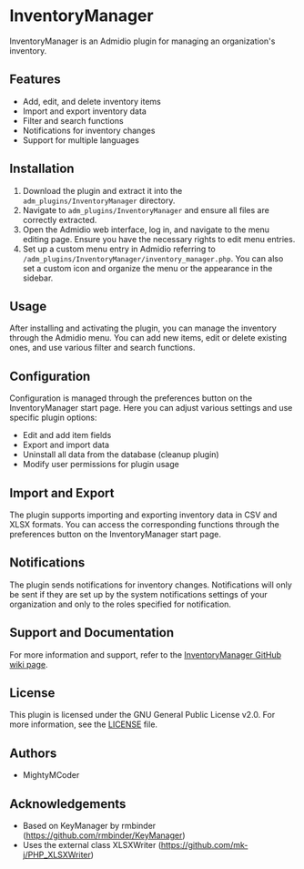# InventoryManager

InventoryManager is an Admidio plugin for managing an organization's inventory.

## Features

- Add, edit, and delete inventory items
- Import and export inventory data
- Filter and search functions
- Notifications for inventory changes
- Support for multiple languages

## Installation

1. Download the plugin and extract it into the `adm_plugins/InventoryManager` directory.
2. Navigate to `adm_plugins/InventoryManager` and ensure all files are correctly extracted.
3. Open the Admidio web interface, log in, and navigate to the menu editing page. Ensure you have the necessary rights to edit menu entries.
4. Set up a custom menu entry in Admidio referring to `/adm_plugins/InventoryManager/inventory_manager.php`. You can also set a custom icon and organize the menu or the appearance in the sidebar.

## Usage

After installing and activating the plugin, you can manage the inventory through the Admidio menu. You can add new items, edit or delete existing ones, and use various filter and search functions.

## Configuration

Configuration is managed through the preferences button on the InventoryManager start page. Here you can adjust various settings and use specific plugin options:
- Edit and add item fields
- Export and import data
- Uninstall all data from the database (cleanup plugin)
- Modify user permissions for plugin usage

## Import and Export

The plugin supports importing and exporting inventory data in CSV and XLSX formats. You can access the corresponding functions through the preferences button on the InventoryManager start page.

## Notifications

The plugin sends notifications for inventory changes. Notifications will only be sent if they are set up by the system notifications settings of your organization and only to the roles specified for notification.

## Support and Documentation

For more information and support, refer to the [InventoryManager GitHub wiki page](https://github.com/MightyMCoder/InventoryManager/wiki).

## License

This plugin is licensed under the GNU General Public License v2.0. For more information, see the [LICENSE](LICENSE) file.

## Authors

- MightyMCoder

## Acknowledgements

- Based on KeyManager by rmbinder (https://github.com/rmbinder/KeyManager)
- Uses the external class XLSXWriter (https://github.com/mk-j/PHP_XLSXWriter)
